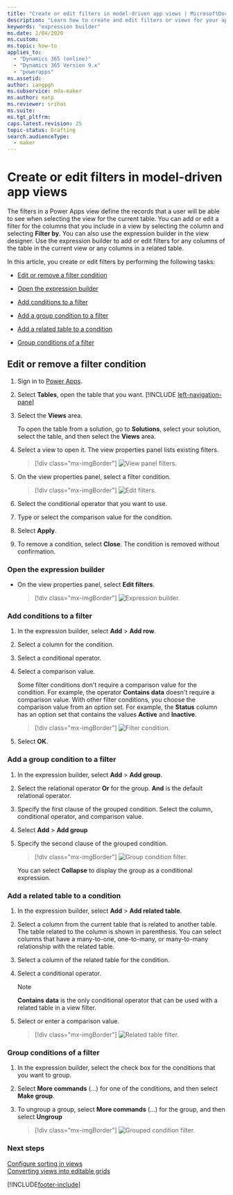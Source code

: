 ```yaml
---
title: "Create or edit filters in model-driven app views | MicrosoftDocs"
description: "Learn how to create and edit filters or views for your app"
keywords: "expression builder"
ms.date: 2/04/2020
ms.custom: 
ms.topic: how-to
applies_to: 
  - "Dynamics 365 (online)"
  - "Dynamics 365 Version 9.x"
  - "powerapps"
ms.assetid: 
author: iangpgh
ms.subservice: mda-maker
ms.author: matp
ms.reviewer: srihas
ms.suite: 
ms.tgt_pltfrm: 
caps.latest.revision: 25
topic-status: Drafting
search.audienceType: 
  - maker
---
```

# Create or edit filters in model-driven app views

<a name="BKMK_CreateOrEditViewFilters"></a>   

The filters in a Power Apps view define the records that a user will be able to see when selecting the view for the current table. You can add or edit a filter for the columns that you include in a view by selecting the column and selecting **Filter by**. You can also use the expression builder in the view designer. Use the expression builder to add or edit filters for any columns of the table in the current view or any columns in a related table.

In this article, you create or edit filters by performing the following tasks:

-   [Edit or remove a filter condition](create-edit-view-filters.md#edit-or-remove-a-filter-condition)

-   [Open the expression builder](create-edit-view-filters.md#open-the-expression-builder)

-   [Add conditions to a filter](create-edit-view-filters.md#add-conditions-to-a-filter)

-   [Add a group condition to a filter](create-edit-view-filters.md#add-a-group-condition-to-a-filter)

-   [Add a related table to a condition](create-edit-view-filters.md#add-a-related-table-to-a-condition)

-   [Group conditions of a filter](create-edit-view-filters.md#group-conditions-of-a-filter)

## Edit or remove a filter condition

1. Sign in to [Power Apps](https://make.powerapps.com/?utm_source=padocs&utm_medium=linkinadoc&utm_campaign=referralsfromdoc).  

1. Select **Tables**, open the table that you want. [!INCLUDE [left-navigation-pane](../../includes/left-navigation-pane.md)]
1. Select the **Views** area.

   To open the table from a solution, go to **Solutions**, select your solution, select the table, and then select the **Views** area.  

1. Select a view to open it. The view properties panel lists existing filters.

   > [!div class="mx-imgBorder"] 
   > ![View panel filters.](media/views-panel-filters.png "View panel filters")

1. On the view properties panel, select a filter condition.

   > [!div class="mx-imgBorder"] 
   > ![Edit filters.](media/edit-filter-viewpanel.png "Edit filters")

1. Select the conditional operator that you want to use.

1. Type or select the comparison value for the condition.

1. Select **Apply**.

1. To remove a condition, select **Close**. The condition is removed without confirmation.

### Open the expression builder

- On the view properties panel, select **Edit filters**.

    > [!div class="mx-imgBorder"] 
    > ![Expression builder.](media/edit-create-filters.png "Expression builder")

### Add conditions to a filter

1. In the expression builder, select **Add** > **Add row**.

2. Select a column for the condition.

3. Select a conditional operator.

4. Select a comparison value.  

    Some filter conditions don't require a comparison value for the condition. For example, the operator **Contains data** doesn't require a comparison value. With other filter conditions, you choose the comparison value from an option set. For example, the **Status** column has an option set that contains the values **Active** and **Inactive**.

    > [!div class="mx-imgBorder"] 
    > ![Filter condition.](media/add-condition-filter.png "Filter condition")

5. Select **OK**.

### Add a group condition to a filter

1. In the expression builder, select **Add** > **Add group**.

2. Select the relational operator **Or** for the group. **And** is the default relational operator.

3. Specify the first clause of the grouped condition. Select the column, conditional operator, and comparison value.

4. Select **Add** > **Add group**

5. Specify the second clause of the grouped condition.

    > [!div class="mx-imgBorder"] 
    > ![Group condition filter.](media/add-group-filter.png "Group condition filter")

    You can select **Collapse** to display the group as a conditional expression.

### Add a related table to a condition

1. In the expression builder, select **Add** > **Add related table**.

2. Select a column from the current table that is related to another table. The table related to the column is shown in parenthesis. You can select columns that have a many-to-one, one-to-many, or many-to-many relationship with the related table.

3. Select a column of the related table for the condition.

4. Select a conditional operator.

   > [!NOTE]
   > **Contains data** is the only conditional operator that can be used with a related table in a view filter.

5. Select or enter a comparison value.

    > [!div class="mx-imgBorder"] 
    > ![Related table filter.](media/add-relatedentity-filter.png "Related table filter")

### Group conditions of a filter

1. In the expression builder, select the check box for the conditions that you want to group.

2. Select **More commands** (...) for one of the conditions, and then select **Make group**.

3. To ungroup a group, select **More commands** (...) for the group, and then select **Ungroup**

    > [!div class="mx-imgBorder"] 
    > ![Grouped condition filter.](media/group-conditions-filter.png "Grouped condition filter")

### Next steps

[Configure sorting in views](configure-sorting.md)  <br/>
[Converting views into editable grids](make-grids-lists-editable-custom-control.md)<br/>

[!INCLUDE[footer-include](../../includes/footer-banner.md)]

